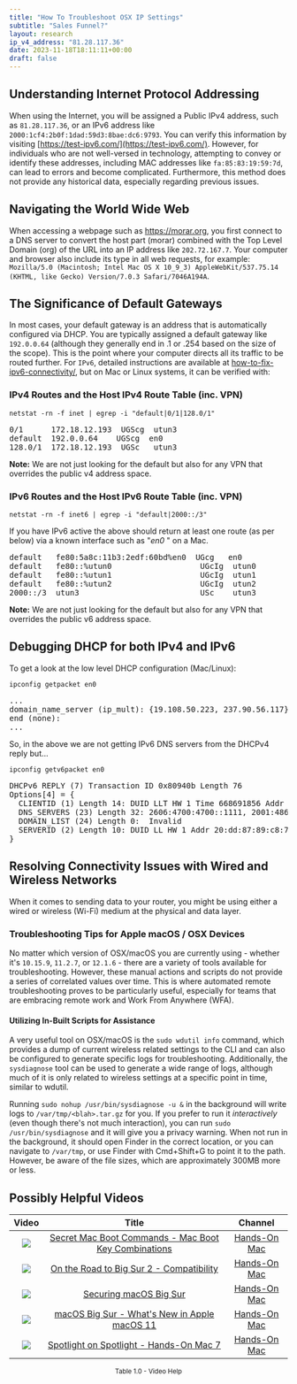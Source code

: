 ```yaml
---
title: "How To Troubleshoot OSX IP Settings"
subtitle: "Sales Funnel?"
layout: research
ip_v4_address: "81.28.117.36"
date: 2023-11-18T18:11:11+00:00
draft: false
---
```


## Understanding Internet Protocol Addressing

When using the Internet, you will be assigned a Public IPv4 address, such as ```81.28.117.36```, or an IPv6 address like ```2000:1cf4:2b0f:1dad:59d3:8bae:dc6:9793```. You can verify this information by visiting [https://test-ipv6.com/](https://test-ipv6.com/). However, for individuals who are not well-versed in technology, attempting to convey or identify these addresses, including MAC addresses like ```fa:85:83:19:59:7d```, can lead to errors and become complicated. Furthermore, this method does not provide any historical data, especially regarding previous issues.
## Navigating the World Wide Web

When accessing a webpage such as https://morar.org, you first connect to a DNS server to convert the host part (morar) combined with the Top Level Domain (org) of the URL into an IP address like ```202.72.167.7```. Your computer and browser also include its type in all web requests, for example: <br>```Mozilla/5.0 (Macintosh; Intel Mac OS X 10_9_3) AppleWebKit/537.75.14 (KHTML, like Gecko) Version/7.0.3 Safari/7046A194A```.
## The Significance of Default Gateways

In most cases, your default gateway is an address that is automatically configured via DHCP. You are typically assigned a default gateway like ```192.0.0.64``` (although they generally end in .1 or .254 based on the size of the scope). This is the point where your computer directs all its traffic to be routed further. For ```IPv6```, detailed instructions are available at [how-to-fix-ipv6-connectivity/](/blog/how-to-fix-ipv6-connectivity/), but on Mac or Linux systems, it can be verified with: <br>
### IPv4 Routes and the Host IPv4 Route Table (inc. VPN)
```netstat -rn -f inet | egrep -i "default|0/1|128.0/1"```

<pre>
0/1      172.18.12.193  UGScg  utun3
default  192.0.0.64    UGScg  en0
128.0/1  172.18.12.193  UGSc   utun3</pre>

**Note:** We are not just looking for the default but also for any VPN that overrides the public v4 address space.

### IPv6 Routes and the Host IPv6 Route Table (inc. VPN)
```netstat -rn -f inet6 | egrep -i "default|2000::/3"```

If you have IPv6 active the above should return at least one route (as per below) via a known interface such as "_en0_ " on a Mac. 

<pre>
default   fe80:5a8c:11b3:2edf:60bd%en0  UGcg   en0
default   fe80::%utun0                   UGcIg  utun0
default   fe80::%utun1                   UGcIg  utun1
default   fe80::%utun2                   UGcIg  utun2
2000::/3  utun3                          USc    utun3</pre>

**Note:** We are not just looking for the default but also for any VPN that overrides the public v6 address space.
<br>

## Debugging DHCP for both IPv4 and IPv6

To get a look at the low level DHCP configuration (Mac/Linux): 

```ipconfig getpacket en0```

<pre>
...
domain_name_server (ip_mult): {19.108.50.223, 237.90.56.117}
end (none):
...</pre>

So, in the above we are not getting IPv6 DNS servers from the DHCPv4 reply but...

```ipconfig getv6packet en0```

<pre>
DHCPv6 REPLY (7) Transaction ID 0x80940b Length 76
Options[4] = {
  CLIENTID (1) Length 14: DUID LLT HW 1 Time 668691856 Addr fa:85:83:19:59:7d
  DNS_SERVERS (23) Length 32: 2606:4700:4700::1111, 2001:4860:4860::8844
  DOMAIN_LIST (24) Length 0:  Invalid
  SERVERID (2) Length 10: DUID LL HW 1 Addr 20:dd:87:89:c8:76
}</pre>




## Resolving Connectivity Issues with Wired and Wireless Networks
When it comes to sending data to your router, you might be using either a wired or wireless (Wi-Fi) medium at the physical and data layer.
### Troubleshooting Tips for Apple macOS / OSX Devices
No matter which version of OSX/macOS you are currently using - whether it's ```10.15.9```, ```11.2.7```, or ```12.1.6``` - there are a variety of tools available for troubleshooting. However, these manual actions and scripts do not provide a series of correlated values over time. This is where automated remote troubleshooting proves to be particularly useful, especially for teams that are embracing remote work and Work From Anywhere (WFA).
#### Utilizing In-Built Scripts for Assistance
A very useful tool on OSX/macOS is the ```sudo wdutil info``` command, which provides a dump of current wireless related settings to the CLI and can also be configured to generate specific logs for troubleshooting. Additionally, the ```sysdiagnose``` tool can be used to generate a wide range of logs, although much of it is only related to wireless settings at a specific point in time, similar to wdutil.

Running ```sudo nohup /usr/bin/sysdiagnose -u &``` in the background will write logs to ```/var/tmp/<blah>.tar.gz``` for you. If you prefer to run it *interactively* (even though there's not much interaction), you can run ```sudo /usr/bin/sysdiagnose``` and it will give you a privacy warning. When not run in the background, it should open Finder in the correct location, or you can navigate to ```/var/tmp```, or use Finder with Cmd+Shift+G to point it to the path. However, be aware of the file sizes, which are approximately 300MB more or less.
## Possibly Helpful Videos

<link href="/plugins/lity/css/lity.min.css" rel="stylesheet">
<script src="/plugins/lity/js/lity.min.js"></script>
<div class="table1-start"></div>

|Video | Title | Channel |
| :---: | :---: | :---: |
|<a href="https://www.youtube.com/watch?v=VwNYWAxHCgM" data-lity><img src="https://i.ytimg.com/vi/VwNYWAxHCgM/default.jpg" class="img-fluid"></a>|<a href="https://www.youtube.com/watch?v=VwNYWAxHCgM" data-lity>Secret Mac Boot Commands - Mac Boot Key Combinations</a>|<a target="_blank" href="https://www.youtube.com/channel/UCg43DP8MdHVcl4rFK_delBg" >Hands-On Mac</a>|
|<a href="https://www.youtube.com/watch?v=HEbK-Tignuc" data-lity><img src="https://i.ytimg.com/vi/HEbK-Tignuc/default.jpg" class="img-fluid"></a>|<a href="https://www.youtube.com/watch?v=HEbK-Tignuc" data-lity>On the Road to Big Sur 2 - Compatibility</a>|<a target="_blank" href="https://www.youtube.com/channel/UCg43DP8MdHVcl4rFK_delBg" >Hands-On Mac</a>|
|<a href="https://www.youtube.com/watch?v=7KdhJimuhNw" data-lity><img src="https://i.ytimg.com/vi/7KdhJimuhNw/default.jpg" class="img-fluid"></a>|<a href="https://www.youtube.com/watch?v=7KdhJimuhNw" data-lity>Securing macOS Big Sur</a>|<a target="_blank" href="https://www.youtube.com/channel/UCg43DP8MdHVcl4rFK_delBg" >Hands-On Mac</a>|
|<a href="https://www.youtube.com/watch?v=JMKi6o9kaZI" data-lity><img src="https://i.ytimg.com/vi/JMKi6o9kaZI/default.jpg" class="img-fluid"></a>|<a href="https://www.youtube.com/watch?v=JMKi6o9kaZI" data-lity>macOS Big Sur - What&#39;s New in Apple macOS 11</a>|<a target="_blank" href="https://www.youtube.com/channel/UCg43DP8MdHVcl4rFK_delBg" >Hands-On Mac</a>|
|<a href="https://www.youtube.com/watch?v=RslZ4W1EPqk" data-lity><img src="https://i.ytimg.com/vi/RslZ4W1EPqk/default.jpg" class="img-fluid"></a>|<a href="https://www.youtube.com/watch?v=RslZ4W1EPqk" data-lity>Spotlight on Spotlight - Hands-On Mac 7</a>|<a target="_blank" href="https://www.youtube.com/channel/UCg43DP8MdHVcl4rFK_delBg" >Hands-On Mac</a>|

<center><small>Table 1.0 - Video Help</small></center>
 <br>
<div class="table1-end"></div>
<script type="text/javascript">
(function() {
    $('div.table1-start').nextUntil('div.table1-end', 'table').addClass('table thead-dark table-striped table-responsive rounded').attr('id', 't1');
    $('#t1').find('thead').addClass('thead-dark');
})();
</script>
